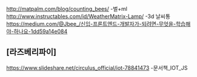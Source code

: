 http://matpalm.com/blog/counting_bees/  -벌+ml  
http://www.instructables.com/id/WeatherMatrix-Lamp/  -3d 날씨통  
https://medium.com/@Jbee_/신입-프론트엔드-개발자가-되려면-무엇을-학습해야-하나요-1dd59a14e084  


## [라즈베리파이]  
https://www.slideshare.net/circulus_official/iot-78841473 -문서책_IOT_JS  
